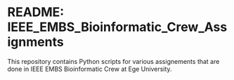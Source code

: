 # README: IEEE_EMBS_Bioinformatic_Crew_Assignments 

This repository contains Python scripts for various assignements that are done in IEEE EMBS Bioinformatic Crew at Ege University. 


